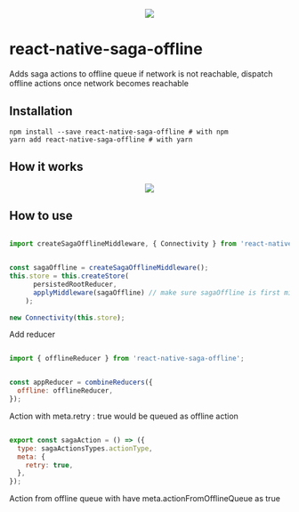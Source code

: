 
<p align="center"><a href="https://travis-ci.org/hardeepamritsar/react-native-saga-offline"><img src="https://travis-ci.org/hardeepamritsar/react-native-saga-offline.svg?branch=master"/></a></p>

# react-native-saga-offline
Adds saga actions to offline queue if network is not reachable, dispatch offline actions once network becomes reachable 


## Installation

```
npm install --save react-native-saga-offline # with npm
yarn add react-native-saga-offline # with yarn
```

## How it works

<p align="center"><a href="https://i.imgur.com/F3jY0zM.png"><img src="https://i.imgur.com/F3jY0zM.png"/></a></p>


## How to use
```javascript

import createSagaOfflineMiddleware, { Connectivity } from 'react-native-saga-offline';


const sagaOffline = createSagaOfflineMiddleware();
this.store = this.createStore(
      persistedRootReducer,
      applyMiddleware(sagaOffline) // make sure sagaOffline is first middleware to be added
    );
    
new Connectivity(this.store);


```

Add reducer

```javascript

import { offlineReducer } from 'react-native-saga-offline';


const appReducer = combineReducers({
  offline: offlineReducer,
});
```

Action with meta.retry : true would be queued as offline action
```javascript

export const sagaAction = () => ({
  type: sagaActionsTypes.actionType,
  meta: {
    retry: true,
  },
});
```

Action from offline queue with have meta.actionFromOfflineQueue as true

